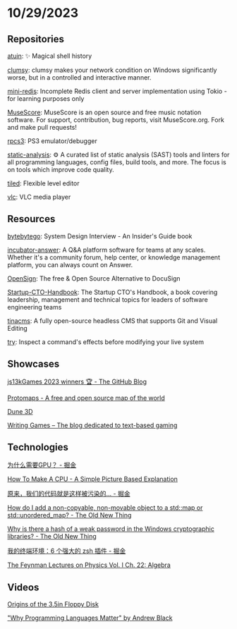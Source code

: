 # 10/29/2023

## Repositories
[atuin](https://github.com/atuinsh/atuin): ✨ Magical shell history

[clumsy](https://github.com/jagt/clumsy): clumsy makes your network condition on Windows significantly worse, but in a controlled and interactive manner.

[mini-redis](https://github.com/tokio-rs/mini-redis): Incomplete Redis client and server implementation using Tokio - for learning purposes only

[MuseScore](https://github.com/musescore/MuseScore): MuseScore is an open source and free music notation software. For support, contribution, bug reports, visit MuseScore.org. Fork and make pull requests!

[rpcs3](https://github.com/RPCS3/rpcs3): PS3 emulator/debugger

[static-analysis](https://github.com/analysis-tools-dev/static-analysis): ⚙️ A curated list of static analysis (SAST) tools and linters for all programming languages, config files, build tools, and more. The focus is on tools which improve code quality.

[tiled](https://github.com/mapeditor/tiled): Flexible level editor

[vlc](https://github.com/videolan/vlc): VLC media player

## Resources
[bytebytego](https://github.com/alex-xu-system/bytebytego): System Design Interview - An Insider's Guide book

[incubator-answer](https://github.com/apache/incubator-answer): A Q&A platform software for teams at any scales. Whether it's a community forum, help center, or knowledge management platform, you can always count on Answer.

[OpenSign](https://github.com/OpenSignLabs/OpenSign): The free & Open Source Alternative to DocuSign

[Startup-CTO-Handbook](https://github.com/ZachGoldberg/Startup-CTO-Handbook): The Startup CTO's Handbook, a book covering leadership, management and technical topics for leaders of software engineering teams

[tinacms](https://github.com/tinacms/tinacms): A fully open-source headless CMS that supports Git and Visual Editing

[try](https://github.com/binpash/try): Inspect a command's effects before modifying your live system

## Showcases
[js13kGames 2023 winners 🏆 - The GitHub Blog](https://github.blog/2023-10-13-js13k-2023-winners/)

[Protomaps - A free and open source map of the world](https://protomaps.com/)

[Dune 3D](https://dune3d.org/)

[Writing Games – The blog dedicated to text-based gaming](https://writing-games.com/)

## Technologies
[为什么需要GPU？ - 掘金](https://juejin.cn/post/7291133485833797691)

[How To Make A CPU - A Simple Picture Based Explanation](https://blog.robertelder.org/how-to-make-a-cpu/)

[原来，我们的代码就是这样被污染的... - 掘金](https://juejin.cn/post/7252888158828642360)

[How do I add a non-copyable, non-movable object to a std::map or std::unordered_map? - The Old New Thing](https://devblogs.microsoft.com/oldnewthing/20231023-00/?p=108916)

[Why is there a hash of a weak password in the Windows cryptographic libraries? - The Old New Thing](https://devblogs.microsoft.com/oldnewthing/20231024-00/?p=108919)

[我的终端环境：6 个强大的 zsh 插件 - 掘金](https://juejin.cn/post/7294449571858137097)

[The Feynman Lectures on Physics Vol. I Ch. 22: Algebra](https://www.feynmanlectures.caltech.edu/I_22.html)

## Videos
[Origins of the 3.5in Floppy Disk](https://www.youtube.com/watch?v=djsyVgTGaRk)

["Why Programming Languages Matter" by Andrew Black](https://www.youtube.com/watch?v=JqYCt9rTG8g)
